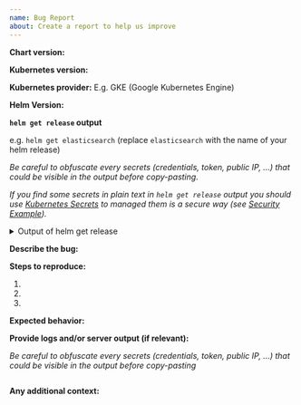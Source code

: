 ```yaml
---
name: Bug Report
about: Create a report to help us improve
---
```


**Chart version:**

**Kubernetes version:**

**Kubernetes provider:** E.g. GKE (Google Kubernetes Engine)

**Helm Version:**


**`helm get release` output**

e.g. `helm get elasticsearch` (replace `elasticsearch` with the name of your helm release)

*Be careful to obfuscate every secrets (credentials, token, public IP, ...) that could be visible in the output before copy-pasting.*

*If you find some secrets in plain text in `helm get release` output you should use [Kubernetes Secrets](https://kubernetes.io/docs/concepts/configuration/secret/) to managed them is a secure way (see [Security Example](https://github.com/elastic/helm-charts/blob/master/elasticsearch/examples/security/values.yaml#L23-L38)).*

<details>
<summary>Output of helm get release</summary>

```
```

</details>

**Describe the bug:**

**Steps to reproduce:**

1.
2.
3.

**Expected behavior:**

**Provide logs and/or server output (if relevant):**

*Be careful to obfuscate every secrets (credentials, token, public IP, ...) that could be visible in the output before copy-pasting*

```
```

**Any additional context:**
